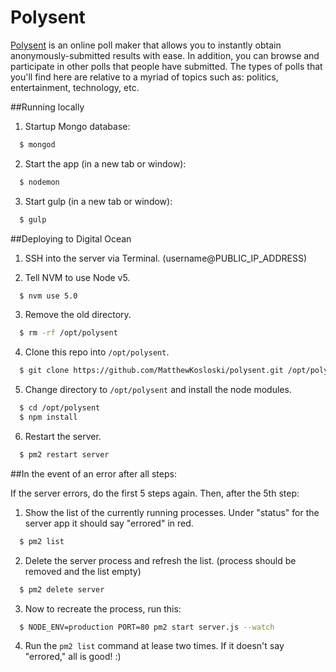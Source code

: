 # Polysent
[Polysent](http://polysent.com/) is an online poll maker that allows you to instantly obtain anonymously-submitted results with ease. In addition, you can browse and participate in other polls that people have submitted. The types of polls that you'll find here are relative to a myriad of topics such as: politics, entertainment, technology, etc.

##Running locally

1. Startup Mongo database:
  ```sh
    $ mongod
  ```
  
2. Start the app (in a new tab or window):
  ```sh
    $ nodemon
  ```
  
3. Start gulp (in a new tab or window):
  ```sh
    $ gulp
  ```
  
##Deploying to Digital Ocean

1. SSH into the server via Terminal. (username@PUBLIC_IP_ADDRESS)

2. Tell NVM to use Node v5.
  ```sh
    $ nvm use 5.0
  ``` 

3. Remove the old directory.
  ```sh
    $ rm -rf /opt/polysent
  ``` 
  
4. Clone this repo into `/opt/polysent`.
  ```sh
    $ git clone https://github.com/MatthewKosloski/polysent.git /opt/polysent
  ``` 
  
5. Change directory to `/opt/polysent` and install the node modules.
  ```sh
    $ cd /opt/polysent
    $ npm install
  ``` 
  
6. Restart the server.
  ```sh
    $ pm2 restart server
  ``` 

##In the event of an error after all steps:

If the server errors, do the first 5 steps again.  Then, after the 5th step:

1. Show the list of the currently running processes.  Under "status" for the server app it should say "errored" in red. 
  ```sh
    $ pm2 list
  ``` 
2. Delete the server process and refresh the list.  (process should be removed and the list empty)
  ```sh
    $ pm2 delete server
  ``` 
3. Now to recreate the process, run this:
  ```sh
    $ NODE_ENV=production PORT=80 pm2 start server.js --watch
  ``` 
4. Run the `pm2 list` command at lease two times.  If it doesn't say "errored," all is good! :)

